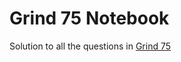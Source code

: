 # Grind 75 Notebook

Solution to all the questions in [Grind 75](https://www.techinterviewhandbook.org/grind75)